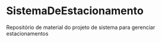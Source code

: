 # SistemaDeEstacionamento
Repositório de material do projeto de sistema para gerenciar estacionamentos
